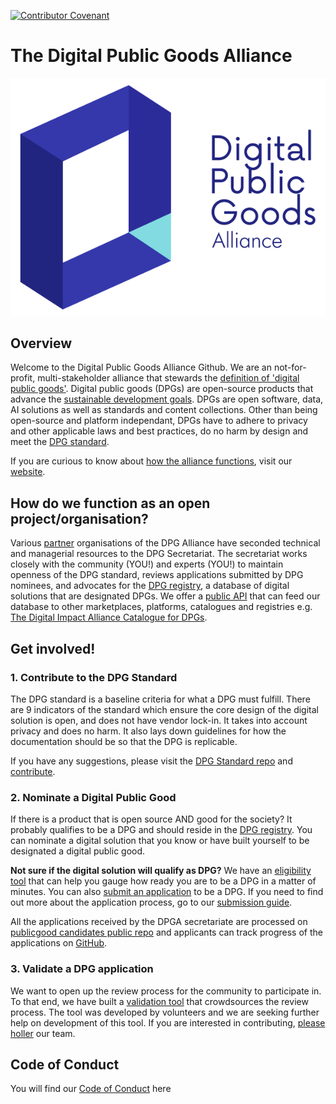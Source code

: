 [![Contributor Covenant](https://img.shields.io/badge/Contributor%20Covenant-v2.0%20adopted-ff69b4.svg)](CODE_OF_CONDUCT.md)

# The Digital Public Goods Alliance
![DPG Cover Photo](https://github.com/DPGAlliance/.github/blob/main/profile/logo.png)

## Overview

Welcome to the Digital Public Goods Alliance Github. We are an not-for-profit, multi-stakeholder alliance that stewards the [definition of 'digital public goods'](https://www.un.org/techenvoy/content/digital-public-goods). Digital public goods (DPGs) are open-source products that advance the [sustainable development goals](https://sdgs.un.org/#goal_section). DPGs are open software, data, AI solutions as well as standards and content collections. Other than being open-source and platform independant, DPGs have to adhere to privacy and other applicable laws and best practices, do no harm by design and meet the [DPG standard](https://github.com/DPGAlliance/DPG-Standard). 

If you are curious to know about [how the alliance functions](https://digitalpublicgoods.net/what-we-do/), visit our [website](https://digitalpublicgoods.net/).

## How do we function as an open project/organisation? 
Various [partner](https://digitalpublicgoods.net/governance/) organisations of the DPG Alliance have seconded technical and managerial resources to the DPG Secretariat. The secretariat works closely with the community (YOU!) and experts (YOU!) to maintain openness of the DPG standard, reviews applications submitted by DPG nominees, and advocates for the [DPG registry](https://digitalpublicgoods.net/registry/), a database of digital solutions that are designated DPGs. We offer a [public API](https://github.com/DPGAlliance/publicgoods-api) that can feed our database to other marketplaces, platforms, catalogues and registries e.g. [The Digital Impact Alliance Catalogue for DPGs](https://solutions.dial.community/).

## Get involved!
### 1. Contribute to the DPG Standard
The DPG standard is a baseline criteria for what a DPG must fulfill. There are 9 indicators of the standard which ensure the core design of the digital solution is open, and does not have vendor lock-in. It takes into account privacy and does no harm. It also lays down guidelines for how the documentation should be so that the DPG is replicable.

If you have any suggestions, please visit the [DPG Standard repo](https://github.com/DPGAlliance/DPG-Standard/) and [contribute](https://github.com/DPGAlliance/DPG-Standard/issues).

### 2. Nominate a Digital Public Good
If there is a product that is open source AND good for the society? It probably qualifies to be a DPG and should reside in the [DPG registry](https://digitalpublicgoods.net/registry/). You can nominate a digital solution that you know or have built yourself to be designated a digital public good. 

**Not sure if the digital solution will qualify as DPG?** We have an [eligibility tool](https://digitalpublicgoods.net/eligibility/) that can help you gauge how ready you are to be a DPG in a matter of minutes. You can also [submit an application](https://submission.digitalpublicgoods.net/) to be a DPG. If you need to find out more about the application process, go to our [submission guide](https://digitalpublicgoods.net/submission-guide/). 

All the applications received by the DPGA secretariate are processed on [publicgood candidates public repo](https://github.com/DPGAlliance/publicgoods-candidates) and applicants can track progress of the applications on [GitHub](https://github.com/orgs/DPGAlliance/projects/1). 

### 3. Validate a DPG application 
We want to open up the review process for the community to participate in. To that end, we have built a [validation tool](https://validate.digitalpublicgoods.net/) that crowdsources the review process. The tool was developed by volunteers and we are seeking further help on development of this tool. If you are interested in contributing, [please holler](https://github.com/DPGAlliance/publicgoods-validate/issues) our team. 


## Code of Conduct
You will find our [Code of Conduct](link.md) here
